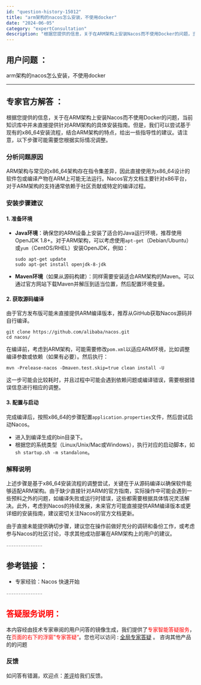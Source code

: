 ```yaml
---
id: "question-history-15012"
title: "arm架构的nacos怎么安装，不使用docker"
date: "2024-06-05"
category: "expertConsultation"
description: "根据您提供的信息，关于在ARM架构上安装Nacos而不使用Docker的问题，当前知识库中并未直接提供针对ARM架构的具体安装指南。但是，我们可以尝试基于现有的x86_64安装流程，结合ARM架构的特点，给出一些指导性的建议。请注意，以下步骤可能需要您根据实际情况调整。### 分析问题原因ARM架构"
---
```


## 用户问题 ： 
 arm架构的nacos怎么安装，不使用docker  

---------------
## 专家官方解答 ：

根据您提供的信息，关于在ARM架构上安装Nacos而不使用Docker的问题，当前知识库中并未直接提供针对ARM架构的具体安装指南。但是，我们可以尝试基于现有的x86_64安装流程，结合ARM架构的特点，给出一些指导性的建议。请注意，以下步骤可能需要您根据实际情况调整。

### 分析问题原因
ARM架构与常见的x86_64架构存在指令集差异，因此直接使用为x86_64设计的软件包或编译产物在ARM上可能无法运行。Nacos官方文档主要针对x86平台，对于ARM架构的支持通常依赖于社区贡献或特定的编译过程。

### 安装步骤建议

#### 1. 准备环境
- **Java环境**：确保您的ARM设备上安装了适合的Java运行环境，推荐使用OpenJDK 1.8+。对于ARM架构，可以考虑使用`apt-get`（Debian/Ubuntu）或`yum`（CentOS/RHEL）安装OpenJDK，例如：
  ```shell
  sudo apt-get update
  sudo apt-get install openjdk-8-jdk
  ```
  
- **Maven环境**（如果从源码构建）：同样需要安装适合ARM架构的Maven。可以通过官方网站下载Maven并解压到适当位置，然后配置环境变量。

#### 2. 获取源码编译
由于官方发布版可能未直接提供ARM编译版本，推荐从GitHub获取Nacos源码并自行编译。

```shell
git clone https://github.com/alibaba/nacos.git
cd nacos/
```

在编译前，考虑到ARM架构，可能需要修改`pom.xml`以适应ARM环境，比如调整编译参数或依赖（如果有必要）。然后执行：

```shell
mvn -Prelease-nacos -Dmaven.test.skip=true clean install -U
```

这一步可能会比较耗时，并且过程中可能会遇到依赖问题或编译错误，需要根据错误信息进行相应的调整。

#### 3. 配置与启动
完成编译后，按照x86_64的步骤配置`application.properties`文件，然后尝试启动Nacos。

- 进入到编译生成的bin目录下。
- 根据您的系统类型（Linux/Unix/Mac或Windows），执行对应的启动脚本，如`sh startup.sh -m standalone`。

### 解释说明
上述步骤是基于x86_64安装流程的调整尝试，关键在于从源码编译以确保软件能够适配ARM架构。由于缺少直接针对ARM的官方指南，实际操作中可能会遇到一些预料之外的问题，如编译失败或运行时错误，这些都需要根据具体情况灵活解决。此外，考虑到Nacos的持续发展，未来官方可能直接提供ARM编译版本或更详细的安装指南，建议密切关注Nacos的官方文档更新。

由于直接未能提供确切步骤，建议您在操作前做好充分的调研和备份工作，或考虑参与Nacos的社区讨论，寻求其他成功部署在ARM架构上的用户的建议。


<font color="#949494">---------------</font> 


## 参考链接 ：

* 专家经验：Nacos 快速开始 


 <font color="#949494">---------------</font> 
 


## <font color="#FF0000">答疑服务说明：</font> 

本内容经由技术专家审阅的用户问答的镜像生成，我们提供了<font color="#FF0000">专家智能答疑服务</font>，在<font color="#FF0000">页面的右下的浮窗”专家答疑“</font>。您也可以访问 : [全局专家答疑](https://answer.opensource.alibaba.com/docs/intro) 。 咨询其他产品的的问题

### 反馈
如问答有错漏，欢迎点：[差评](https://ai.nacos.io/user/feedbackByEnhancerGradePOJOID?enhancerGradePOJOId=15065)给我们反馈。
